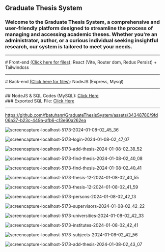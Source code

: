 ## Graduate Thesis System
### Welcome to the Graduate Thesis System, a comprehensive and user-friendly platform designed to streamline the process of managing and accessing academic theses. Whether you're an administrator, author, or a curious individual seeking insightful research, our system is tailored to meet your needs.

<hr/>
# Front-end <a href="https://github.com/fbatuhanr/GraduateThesisSystem/tree/main/Frontend">(Click here for files)</a>: React (Vite, Router dom, Redux Persist) + Tailwindcss
<hr/>
# Back-end <a href="https://github.com/fbatuhanr/GraduateThesisSystem/tree/main/Backend">(Click here for files)</a>: NodeJS (Express, Mysql)
<hr/>
## NodeJS & SQL Codes (MySQL): <a href="https://github.com/fbatuhanr/GraduateThesisSystem/blob/main/Backend/server.js" target="_blank">Click Here</a>
<br/>
### Exported SQL File: <a href="https://github.com/fbatuhanr/GraduateThesisSystem/blob/main/Export/GraduateThesisSystem.sql" target="_blank">Click Here</a>
<hr/>




https://github.com/fbatuhanr/GraduateThesisSystem/assets/34348780/9fd06a37-b23c-449a-afb6-c13e60a262ea

![screencapture-localhost-5173-2024-01-08-02_45_36](https://github.com/fbatuhanr/GraduateThesisSystem/assets/34348780/ce08ece6-c564-4bf0-af7f-6c518533f8a1)

![screencapture-localhost-5173-login-2024-01-08-02_47_07](https://github.com/fbatuhanr/GraduateThesisSystem/assets/34348780/980741d1-9865-4bb5-b71e-f9b784f7f194)

![screencapture-localhost-5173-add-thesis-2024-01-08-02_39_52](https://github.com/fbatuhanr/GraduateThesisSystem/assets/34348780/15b9c2b5-5564-4ea2-9168-2413959ebac9)

![screencapture-localhost-5173-find-thesis-2024-01-08-02_40_08](https://github.com/fbatuhanr/GraduateThesisSystem/assets/34348780/4e57134a-2f08-4fe8-8cd1-31da3dedbedd)

![screencapture-localhost-5173-find-thesis-2024-01-08-02_40_41](https://github.com/fbatuhanr/GraduateThesisSystem/assets/34348780/6adf3e84-5fa2-455a-8c89-0bf7efd7c6fa)

![screencapture-localhost-5173-thesis-12-2024-01-08-02_40_55](https://github.com/fbatuhanr/GraduateThesisSystem/assets/34348780/4086e909-473e-4700-b2ce-5c8026c63d72)

![screencapture-localhost-5173-thesis-12-2024-01-08-02_41_59](https://github.com/fbatuhanr/GraduateThesisSystem/assets/34348780/7ccdaee2-4e5f-4381-9a6c-e160f73d2ad2)

![screencapture-localhost-5173-persons-2024-01-08-02_42_13](https://github.com/fbatuhanr/GraduateThesisSystem/assets/34348780/367d6277-c5fa-4055-a5fa-3febeb69803e)

![screencapture-localhost-5173-supervisors-2024-01-08-02_42_22](https://github.com/fbatuhanr/GraduateThesisSystem/assets/34348780/ff56f6fe-eea8-40cb-9050-fb147fa27621)

![screencapture-localhost-5173-universities-2024-01-08-02_42_33](https://github.com/fbatuhanr/GraduateThesisSystem/assets/34348780/7888e358-6402-4e0e-bcb5-6f5376f333aa)

![screencapture-localhost-5173-institutes-2024-01-08-02_42_41](https://github.com/fbatuhanr/GraduateThesisSystem/assets/34348780/15e60585-462f-4ff7-b826-0becd5a2124b)

![screencapture-localhost-5173-subjects-2024-01-08-02_42_56](https://github.com/fbatuhanr/GraduateThesisSystem/assets/34348780/6ea45fd9-92e4-4dff-85f6-0a0d0273de5b)

![screencapture-localhost-5173-add-thesis-2024-01-08-02_43_07](https://github.com/fbatuhanr/GraduateThesisSystem/assets/34348780/e8bab891-804f-402c-9ad1-bad70c3013f8)
